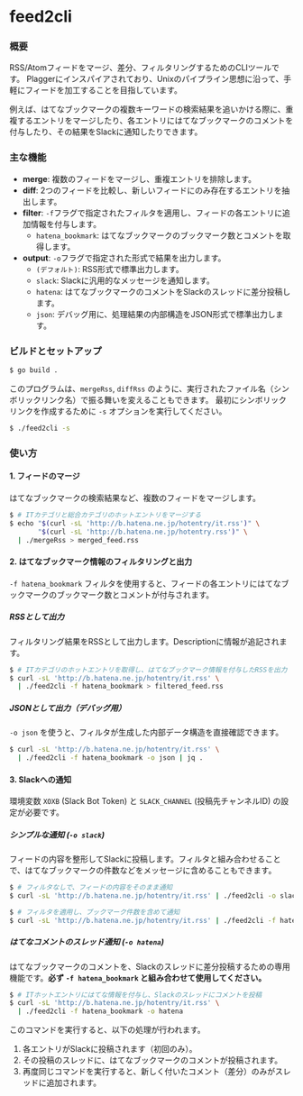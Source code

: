 # feed2cli

### 概要

RSS/Atomフィードをマージ、差分、フィルタリングするためのCLIツールです。
Plaggerにインスパイアされており、Unixのパイプライン思想に沿って、手軽にフィードを加工することを目指しています。

例えば、はてなブックマークの複数キーワードの検索結果を追いかける際に、重複するエントリをマージしたり、各エントリにはてなブックマークのコメントを付与したり、その結果をSlackに通知したりできます。

### 主な機能

*   **merge**: 複数のフィードをマージし、重複エントリを排除します。
*   **diff**: 2つのフィードを比較し、新しいフィードにのみ存在するエントリを抽出します。
*   **filter**: `-f`フラグで指定されたフィルタを適用し、フィードの各エントリに追加情報を付与します。
    *   `hatena_bookmark`: はてなブックマークのブックマーク数とコメントを取得します。
*   **output**: `-o`フラグで指定された形式で結果を出力します。
    *   `(デフォルト)`: RSS形式で標準出力します。
    *   `slack`: Slackに汎用的なメッセージを通知します。
    *   `hatena`: はてなブックマークのコメントをSlackのスレッドに差分投稿します。
    *   `json`: デバッグ用に、処理結果の内部構造をJSON形式で標準出力します。

### ビルドとセットアップ

```sh
$ go build .
```

このプログラムは、`mergeRss`, `diffRss` のように、実行されたファイル名（シンボリックリンク名）で振る舞いを変えることもできます。
最初にシンボリックリンクを作成するために `-s` オプションを実行してください。

```sh
$ ./feed2cli -s
```

### 使い方

#### 1. フィードのマージ

はてなブックマークの検索結果など、複数のフィードをマージします。

```sh
$ # ITカテゴリと総合カテゴリのホットエントリをマージする
$ echo "$(curl -sL 'http://b.hatena.ne.jp/hotentry/it.rss')" \
       "$(curl -sL 'http://b.hatena.ne.jp/hotentry.rss')" \
  | ./mergeRss > merged_feed.rss
```

#### 2. はてなブックマーク情報のフィルタリングと出力

`-f hatena_bookmark` フィルタを使用すると、フィードの各エントリにはてなブックマークのブックマーク数とコメントが付与されます。

##### RSSとして出力

フィルタリング結果をRSSとして出力します。Descriptionに情報が追記されます。

```sh
$ # ITカテゴリのホットエントリを取得し、はてなブックマーク情報を付与したRSSを出力
$ curl -sL 'http://b.hatena.ne.jp/hotentry/it.rss' \
  | ./feed2cli -f hatena_bookmark > filtered_feed.rss
```

##### JSONとして出力（デバッグ用）

`-o json` を使うと、フィルタが生成した内部データ構造を直接確認できます。

```sh
$ curl -sL 'http://b.hatena.ne.jp/hotentry/it.rss' \
  | ./feed2cli -f hatena_bookmark -o json | jq .
```

#### 3. Slackへの通知

環境変数 `XOXB` (Slack Bot Token) と `SLACK_CHANNEL` (投稿先チャンネルID) の設定が必要です。

##### シンプルな通知 (`-o slack`)

フィードの内容を整形してSlackに投稿します。フィルタと組み合わせることで、はてなブックマークの件数などをメッセージに含めることもできます。

```sh
$ # フィルタなしで、フィードの内容をそのまま通知
$ curl -sL 'http://b.hatena.ne.jp/hotentry/it.rss' | ./feed2cli -o slack

$ # フィルタを適用し、ブックマーク件数を含めて通知
$ curl -sL 'http://b.hatena.ne.jp/hotentry/it.rss' | ./feed2cli -f hatena_bookmark -o slack
```

##### はてなコメントのスレッド通知 (`-o hatena`)

はてなブックマークのコメントを、Slackのスレッドに差分投稿するための専用機能です。**必ず `-f hatena_bookmark` と組み合わせて使用してください。**

```sh
$ # ITホットエントリにはてな情報を付与し、Slackのスレッドにコメントを投稿
$ curl -sL 'http://b.hatena.ne.jp/hotentry/it.rss' \
  | ./feed2cli -f hatena_bookmark -o hatena
```

このコマンドを実行すると、以下の処理が行われます。

1.  各エントリがSlackに投稿されます（初回のみ）。
2.  その投稿のスレッドに、はてなブックマークのコメントが投稿されます。
3.  再度同じコマンドを実行すると、新しく付いたコメント（差分）のみがスレッドに追加されます。